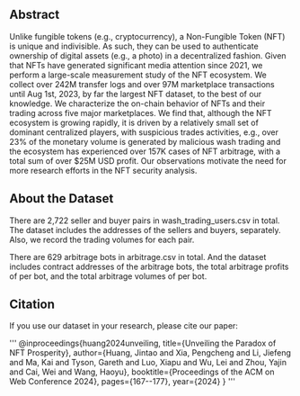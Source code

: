 ## Abstract

Unlike fungible tokens (e.g., cryptocurrency), a Non-Fungible Token (NFT) is unique and indivisible. As such, they can be used to authenticate ownership of digital assets (e.g., a photo) in a decentralized fashion. Given that NFTs have generated significant media attention since 2021, we perform a large-scale measurement study of the NFT ecosystem. We collect over 242M transfer logs and over 97M marketplace transactions until Aug 1st, 2023, by far the largest NFT dataset, to the best of our knowledge.  We characterize the on-chain behavior of NFTs and their trading across five major marketplaces. We find that, although the NFT ecosystem is growing rapidly, it is driven by a relatively small set of dominant centralized players, with suspicious trades activities, e.g., over 23\% of the monetary volume is generated by malicious wash trading and the ecosystem has experienced over 157K cases of NFT arbitrage, with a total sum of over \$25M USD profit. Our observations motivate the need for more research efforts in the NFT security analysis.

## About the Dataset

There are 2,722 seller and buyer pairs in wash_trading_users.csv in total. The dataset includes the addresses of the sellers and buyers, separately. Also, we record the trading volumes for each pair.

There are 629 arbitrage bots in arbitrage.csv in total. And the dataset includes contract addresses of the arbitrage bots, the total arbitrage profits of per bot, and the total arbitrage volumes of per bot. 

## Citation

If you use our dataset in your research, please cite our paper: 

'''
@inproceedings{huang2024unveiling,
  title={Unveiling the Paradox of NFT Prosperity},
  author={Huang, Jintao and Xia, Pengcheng and Li, Jiefeng and Ma, Kai and Tyson, Gareth and Luo, Xiapu and Wu, Lei and Zhou, Yajin and Cai, Wei and Wang, Haoyu},
  booktitle={Proceedings of the ACM on Web Conference 2024},
  pages={167--177},
  year={2024}
}
'''

